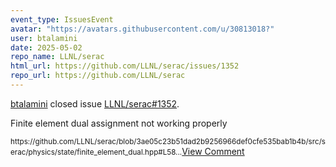 ```yaml
---
event_type: IssuesEvent
avatar: "https://avatars.githubusercontent.com/u/30813018?"
user: btalamini
date: 2025-05-02
repo_name: LLNL/serac
html_url: https://github.com/LLNL/serac/issues/1352
repo_url: https://github.com/LLNL/serac
---
```


<a href='https://github.com/btalamini' target='_blank'>btalamini</a> closed issue <a href='https://github.com/LLNL/serac/issues/1352' target='_blank'>LLNL/serac#1352</a>.

<p>Finite element dual assignment not working properly</p><small>https://github.com/LLNL/serac/blob/3ae05c23b51dad2b9256966def0cfe535bab1b4b/src/serac/physics/state/finite_element_dual.hpp#L58...</small><a href='https://github.com/LLNL/serac/issues/1352' target='_blank'>View Comment</a>